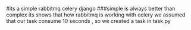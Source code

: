 #its a simple rabbitmq celery django
###simple is always better than complex
its shows that how rabbitmq is working with celery
we assumed that our task consume 10 seconds , so we created a task in task.py